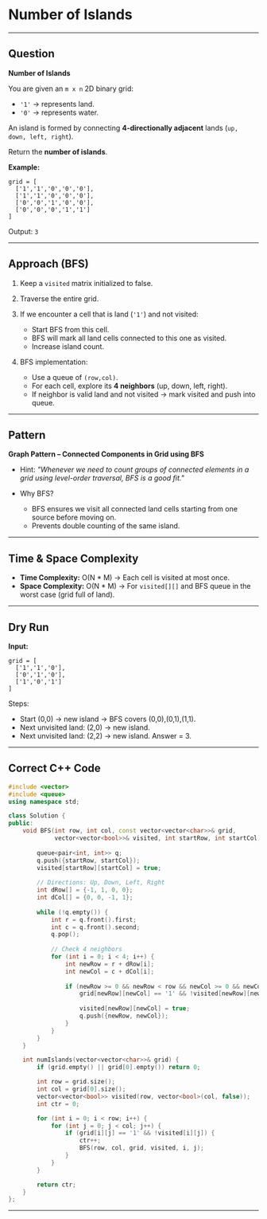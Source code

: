 # Number of Islands

---

## Question

**Number of Islands**

You are given an `m x n` 2D binary grid:

* `'1'` → represents land.
* `'0'` → represents water.

An island is formed by connecting **4-directionally adjacent** lands (`up, down, left, right`).

Return the **number of islands**.

**Example:**

```
grid = [
  ['1','1','0','0','0'],
  ['1','1','0','0','0'],
  ['0','0','1','0','0'],
  ['0','0','0','1','1']
]
```

Output: `3`

---

## Approach (BFS)

1. Keep a `visited` matrix initialized to false.
2. Traverse the entire grid.
3. If we encounter a cell that is land (`'1'`) and not visited:

   * Start BFS from this cell.
   * BFS will mark all land cells connected to this one as visited.
   * Increase island count.
4. BFS implementation:

   * Use a queue of `(row,col)`.
   * For each cell, explore its **4 neighbors** (up, down, left, right).
   * If neighbor is valid land and not visited → mark visited and push into queue.

---

## Pattern

**Graph Pattern – Connected Components in Grid using BFS**

* Hint: *"Whenever we need to count groups of connected elements in a grid using level-order traversal, BFS is a good fit."*
* Why BFS?

  * BFS ensures we visit all connected land cells starting from one source before moving on.
  * Prevents double counting of the same island.

---

## Time & Space Complexity

* **Time Complexity:** O(N \* M) → Each cell is visited at most once.
* **Space Complexity:** O(N \* M) → For `visited[][]` and BFS queue in the worst case (grid full of land).

---

## Dry Run

**Input:**

```
grid = [
  ['1','1','0'],
  ['0','1','0'],
  ['1','0','1']
]
```

Steps:

* Start (0,0) → new island → BFS covers (0,0),(0,1),(1,1).
* Next unvisited land: (2,0) → new island.
* Next unvisited land: (2,2) → new island.
  Answer = 3.

---

## Correct C++ Code

```cpp
#include <vector>
#include <queue>
using namespace std;

class Solution {
public:
    void BFS(int row, int col, const vector<vector<char>>& grid, 
             vector<vector<bool>>& visited, int startRow, int startCol) {
        
        queue<pair<int, int>> q;
        q.push({startRow, startCol});
        visited[startRow][startCol] = true;
    
        // Directions: Up, Down, Left, Right
        int dRow[] = {-1, 1, 0, 0};
        int dCol[] = {0, 0, -1, 1};
    
        while (!q.empty()) {
            int r = q.front().first;
            int c = q.front().second;
            q.pop();
    
            // Check 4 neighbors
            for (int i = 0; i < 4; i++) {
                int newRow = r + dRow[i];
                int newCol = c + dCol[i];
    
                if (newRow >= 0 && newRow < row && newCol >= 0 && newCol < col &&
                    grid[newRow][newCol] == '1' && !visited[newRow][newCol]) {
                    
                    visited[newRow][newCol] = true;
                    q.push({newRow, newCol});
                }
            }
        }
    }

    int numIslands(vector<vector<char>>& grid) {
        if (grid.empty() || grid[0].empty()) return 0;

        int row = grid.size();
        int col = grid[0].size();
        vector<vector<bool>> visited(row, vector<bool>(col, false));
        int ctr = 0;

        for (int i = 0; i < row; i++) {
            for (int j = 0; j < col; j++) {
                if (grid[i][j] == '1' && !visited[i][j]) {
                    ctr++;
                    BFS(row, col, grid, visited, i, j);
                }
            }
        }

        return ctr;
    }
};
```

---

